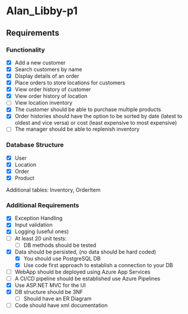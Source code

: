 # Alan_Libby-p1

## Requirements
### Functionality
- [x] Add a new customer
- [x] Search customers by name
- [x] Display details of an order
- [x] Place orders to store locations for customers
- [x] View order history of customer
- [x] View order history of location
- [ ] View location inventory
- [x] The customer should be able to purchase multiple products
- [x] Order histories should have the option to be sorted by date (latest to oldest and vice versa) or cost (least expensive to most expensive)
- [ ] The manager should be able to replenish inventory

### Database Structure
- [x] User
- [x] Location
- [x] Order
- [x] Product

Additional tables: Inventory, OrderItem

### Additional Requirements
- [x] Exception Handling
- [x] Input validation
- [x] Logging (useful ones)
- [ ] At least 20 unit tests:
  - [ ] DB methods should be tested
- [x] Data should be persisted, (no data should be hard coded)
  - [x] You should use PostgreSQL DB
  - [x] Use code first approach to establish a connection to your DB
- [ ] WebApp should be deployed using Azure App Services
- [ ] A CI/CD pipeline should be established use Azure Pipelines
- [x] Use ASP.NET MVC for the UI
- [x] DB structure should be 3NF
  - [ ] Should have an ER Diagram
- [ ] Code should have xml documentation
